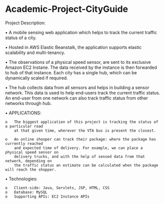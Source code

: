 # Academic-Project-CityGuide

Project Description:

•	A mobile sensing web application which helps to track the current traffic status of a city.

•	Hosted in AWS Elastic Beanstalk, the application supports elastic scalability and multi-tenancy.

•	The observations of a physical speed sensor, are sent to its exclusive Amazon EC2 Instane. The data received by the instance is then forwarded to hub of that instance. Each city has a single hub, which can be dynamically scaled if required.

•	The hub collects data from all sensors and helps in building a sensor network. This data is used to help end-users track the current traffic status. An end-user from one network can also track traffic status from other networks through hub.

•	APPLICATIONS: 

    o	The biggest application of this project is tracking the status of a particular road 
        at that given time, wherever the VTA bus is present the closest. 

    o	An online shooper can track their package: where the package has currently reached 
        and expected time of delivery. For example, we can place a physical speed sensor on 
        delivery trucks, and with the help of sensed data from that network, depending on 
        the traffic status an estimate can be calculated when the package will reach the shopper.

•	Technologies: 
    
    o	Client-side: Java, Servlets, JSP, HTML, CSS 
    o	Database: MySQL 
    o	Supporting APIs: EC2 Instance APIs
